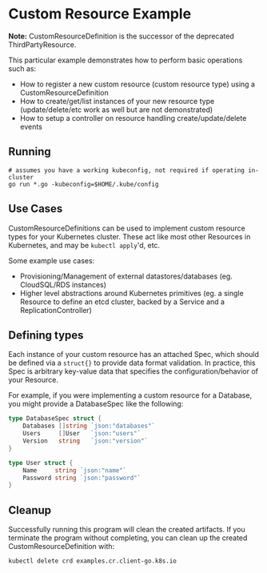 # Custom Resource Example

**Note:** CustomResourceDefinition is the successor of the deprecated ThirdPartyResource.

This particular example demonstrates how to perform basic operations such as:

* How to register a new custom resource (custom resource type) using a CustomResourceDefinition
* How to create/get/list instances of your new resource type (update/delete/etc work as well but are not demonstrated)
* How to setup a controller on resource handling create/update/delete events

## Running

```
# assumes you have a working kubeconfig, not required if operating in-cluster
go run *.go -kubeconfig=$HOME/.kube/config
```

## Use Cases

CustomResourceDefinitions can be used to implement custom resource types for your Kubernetes cluster.
These act like most other Resources in Kubernetes, and may be `kubectl apply`'d, etc.

Some example use cases:

* Provisioning/Management of external datastores/databases (eg. CloudSQL/RDS instances)
* Higher level abstractions around Kubernetes primitives (eg. a single Resource to define an etcd cluster, backed by a Service and a ReplicationController)

## Defining types

Each instance of your custom resource has an attached Spec, which should be defined via a `struct{}` to provide data format validation.
In practice, this Spec is arbitrary key-value data that specifies the configuration/behavior of your Resource.

For example, if you were implementing a custom resource for a Database, you might provide a DatabaseSpec like the following:

``` go
type DatabaseSpec struct {
	Databases []string `json:"databases"`
	Users     []User   `json:"users"`
	Version   string   `json:"version"`
}

type User struct {
	Name     string `json:"name"`
	Password string `json:"password"`
}
```

## Cleanup

Successfully running this program will clean the created artifacts. If you terminate the program without completing, you can clean up the created CustomResourceDefinition with:

    kubectl delete crd examples.cr.client-go.k8s.io

